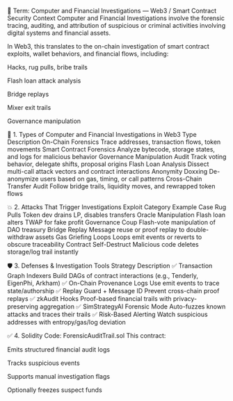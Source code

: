🧾 Term: Computer and Financial Investigations — Web3 / Smart Contract Security Context
Computer and Financial Investigations involve the forensic tracing, auditing, and attribution of suspicious or criminal activities involving digital systems and financial assets.

In Web3, this translates to the on-chain investigation of smart contract exploits, wallet behaviors, and financial flows, including:

Hacks, rug pulls, bribe trails

Flash loan attack analysis

Bridge replays

Mixer exit trails

Governance manipulation

📘 1. Types of Computer and Financial Investigations in Web3
Type	Description
On-Chain Forensics	Trace addresses, transaction flows, token movements
Smart Contract Forensics	Analyze bytecode, storage states, and logs for malicious behavior
Governance Manipulation Audit	Track voting behavior, delegate shifts, proposal origins
Flash Loan Analysis	Dissect multi-call attack vectors and contract interactions
Anonymity Doxxing	De-anonymize users based on gas, timing, or call patterns
Cross-Chain Transfer Audit	Follow bridge trails, liquidity moves, and rewrapped token flows

💥 2. Attacks That Trigger Investigations
Exploit Category	Example Case
Rug Pulls	Token dev drains LP, disables transfers
Oracle Manipulation	Flash loan alters TWAP for fake profit
Governance Coup	Flash-vote manipulation of DAO treasury
Bridge Replay	Message reuse or proof replay to double-withdraw assets
Gas Griefing Loops	Loops emit events or reverts to obscure traceability
Contract Self-Destruct	Malicious code deletes storage/log trail instantly

🛡️ 3. Defenses & Investigation Tools
Strategy	Description
✅ Transaction Graph Indexers	Build DAGs of contract interactions (e.g., Tenderly, EigenPhi, Arkham)
✅ On-Chain Provenance Logs	Use emit events to trace state/authorship
✅ Replay Guard + Message ID	Prevent cross-chain proof replays
✅ zkAudit Hooks	Proof-based financial trails with privacy-preserving aggregation
✅ SimStrategyAI Forensic Mode	Auto-fuzzes known attacks and traces their trails
✅ Risk-Based Alerting	Watch suspicious addresses with entropy/gas/log deviation

✅ 4. Solidity Code: ForensicAuditTrail.sol
This contract:

Emits structured financial audit logs

Tracks suspicious events

Supports manual investigation flags

Optionally freezes suspect funds